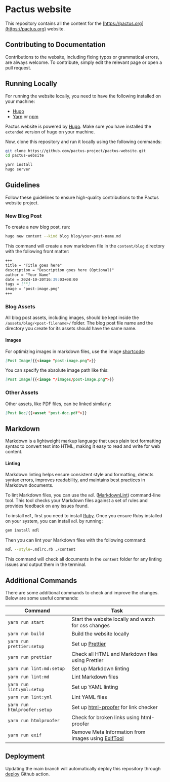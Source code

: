 # Pactus website

This repository contains all the content for the [https://pactus.org](https://pactus.org) website.

## Contributing to Documentation

Contributions to the website, including fixing typos or grammatical errors, are always welcome.
To contribute, simply edit the relevant page or open a pull request.

## Running Locally

For running the website locally, you need to have the following installed on your machine:

- [Hugo](https://gohugo.io/)
- [Yarn](https://yarnpkg.com/) or [npm](https://www.npmjs.com/)

Pactus website is powered by [Hugo](https://gohugo.io/).
Make sure you have installed the `extended` version of hugo on your machine.

Now, clone this repository and run it locally using the following commands:

```bash
git clone https://github.com/pactus-project/pactus-website.git
cd pactus-website

yarn install
hugo server
```

## Guidelines

Follow these guidelines to ensure high-quality contributions to the Pactus website project.

### New Blog Post

To create a new blog post, run:

```bash
hugo new content --kind blog blog/your-post-name.md
```

This command will create a new markdown file in the `content/blog` directory with the following front matter:

```markdown
+++
title = "Title goes here"
description = "Description goes here (Optional)"
author = "Your Name"
date = 2024-10-20T16:39:03+08:00
tags = [""]
image = "post-image.png"
+++
```

### Blog Assets

All blog post assets, including images, should be kept inside the `/assets/blog/<post-filename>/` folder.
The blog post file name and the directory you create for its assets should have the same name.

#### Images

For optimizing images in markdown files, use the image [shortcode](https://gohugo.io/content-management/shortcodes/):

```md
[Post Image]{{<image "post-image.png">}}
```

You can specify the absolute image path like this:

```md
[Post Image]{{<image "/images/post-image.png">}}
```

### Other Assets

Other assets, like PDF files, can be linked similarly:

```md
[Post Doc]{{<asset "post-doc.pdf">}}
```

## Markdown

Markdown is a lightweight markup language that uses plain text formatting syntax to convert text into HTML,
making it easy to read and write for web content.

#### Linting

Markdown linting helps ensure consistent style and formatting, detects syntax errors, improves readability,
and maintains best practices in Markdown documents.

To lint Markdown files, you can use the `mdl` ([MarkdownLint](https://github.com/DavidAnson/markdownlint)) command-line tool.
This tool checks your Markdown files against a set of rules and provides feedback on any issues found.

To install `mdl`, first you need to install [Ruby](https://www.ruby-lang.org/en/documentation/installation/).
Once you ensure Ruby installed on your system, you can install `mdl` by running:

```sh
gem install mdl
```

Then you can lint your Markdown files with the following command:

```sh
mdl --style=.mdlrc.rb ./content
```

This command will check all documents in the `content` folder for any linting issues and output them in the terminal.

## Additional Commands

There are some additional commands to check and improve the changes.
Below are some useful commands:

| Command                      | Task                                                                               |
| ---------------------------- | ---------------------------------------------------------------------------------- |
| `yarn run start`             | Start the website locally and watch for css changes                                |
| `yarn run build`             | Build the website locally                                                          |
| `yarn run prettier:setup`    | Set up [Prettier](https://prettier.io/)                                            |
| `yarn run prettier`          | Check all HTML and Markdown files using Prettier                                   |
| `yarn run lint:md:setup`     | Set up Markdown linting                                                            |
| `yarn run lint:md`           | Lint Markdown files                                                                |
| `yarn run lint:yml:setup`    | Set up YAML linting                                                                |
| `yarn run lint:yml`          | Lint YAML files                                                                    |
| `yarn run htmlproofer:setup` | Set up [html-proofer](https://github.com/gjtorikian/html-proofer) for link checker |
| `yarn run htmlproofer`       | Check for broken links using html-proofer                                          |
| `yarn run exif`              | Remove Meta Information from images using [ExifTool](https://exiftool.org/)        |

## Deployment

Updating the main branch will automatically deploy this repository through
[deploy](.github/workflows/deploy.yml) Github action.
